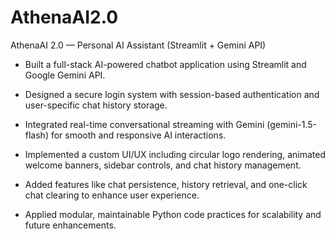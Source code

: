 # AthenaAI2.0
AthenaAI 2.0 — Personal AI Assistant (Streamlit + Gemini API)

- Built a full-stack AI-powered chatbot application using Streamlit and Google Gemini API.

- Designed a secure login system with session-based authentication and user-specific chat history storage.

- Integrated real-time conversational streaming with Gemini (gemini-1.5-flash) for smooth and responsive AI interactions.

- Implemented a custom UI/UX including circular logo rendering, animated welcome banners, sidebar controls, and chat history management.

- Added features like chat persistence, history retrieval, and one-click chat clearing to enhance user experience.

- Applied modular, maintainable Python code practices for scalability and future enhancements.

